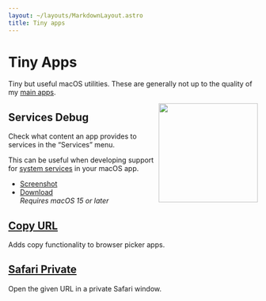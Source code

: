 ```yaml
---
layout: ~/layouts/MarkdownLayout.astro
title: Tiny apps
---
```


# Tiny Apps

Tiny but useful macOS utilities. These are generally not up to the quality of my [main apps](/apps).

<img src="/apps/services-debug/icon.png" width="200" height="200" align="right">

## Services Debug

Check what content an app provides to services in the “Services” menu.

This can be useful when developing support for [system services](https://www.computerworld.com/article/2476298/os-x-a-quick-guide-to-services-on-your-mac.html) in your macOS app.

- [Screenshot](https://user-images.githubusercontent.com/170270/169027027-fa16e965-5104-4601-9098-08facddc116f.png)
- [Download](https://www.dropbox.com/scl/fi/c2741txqdrma549ohp743/Services-Debug-1.2.0-1761031297.zip?rlkey=0b67gsrkcl7ef176fbfxyz8bx&raw=1)\
  *Requires macOS 15 or later*

## [Copy URL](https://github.com/sindresorhus/copy-url)

Adds copy functionality to browser picker apps.

## [Safari Private](https://github.com/sindresorhus/Safari-Private)

Open the given URL in a private Safari window.
